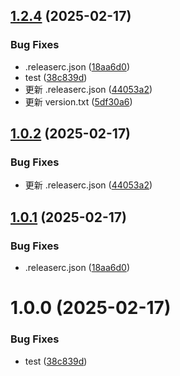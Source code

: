 ## [1.2.4](https://github.com/iidamie/deepseek2api-test/compare/v1.2.3...v1.2.4) (2025-02-17)


### Bug Fixes

* .releaserc.json ([18aa6d0](https://github.com/iidamie/deepseek2api-test/commit/18aa6d0761286719ff9056c1f5dfd7626f9ca9fd))
* test ([38c839d](https://github.com/iidamie/deepseek2api-test/commit/38c839d8ef3d0db0b84413e3c1682675623693c2))
* 更新 .releaserc.json ([44053a2](https://github.com/iidamie/deepseek2api-test/commit/44053a23bec6cce73ecd0333d256ab148e7e53c5))
* 更新 version.txt ([5df30a6](https://github.com/iidamie/deepseek2api-test/commit/5df30a612faa6c3d89d3aea369695c1b053f2ba3))

## [1.0.2](https://github.com/iidamie/deepseek2api-test/compare/v1.0.1...v1.0.2) (2025-02-17)


### Bug Fixes

* 更新 .releaserc.json ([44053a2](https://github.com/iidamie/deepseek2api-test/commit/44053a23bec6cce73ecd0333d256ab148e7e53c5))

## [1.0.1](https://github.com/iidamie/deepseek2api-test/compare/v1.0.0...v1.0.1) (2025-02-17)


### Bug Fixes

* .releaserc.json ([18aa6d0](https://github.com/iidamie/deepseek2api-test/commit/18aa6d0761286719ff9056c1f5dfd7626f9ca9fd))

# 1.0.0 (2025-02-17)


### Bug Fixes

* test ([38c839d](https://github.com/iidamie/deepseek2api-test/commit/38c839d8ef3d0db0b84413e3c1682675623693c2))

